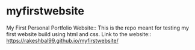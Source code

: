 # myfirstwebsite
My First Personal Portfolio Website::
This is the repo meant for testing my first website build using html and css.
Link to the website:: https://rakeshbal99.github.io/myfirstwebsite/
